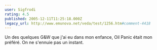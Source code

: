 ```yaml
---
user: Sigfrodi
rating: 4.5
published: 2005-12-11T11:25:18.000Z
legacy_url: http://www.emunova.net/veda/test/1256.htm#comment-4418
---
```

Un des quelques G&W que j'ai eu dans mon enfance, Oil Panic était mon préféré. On ne s'ennuie pas un instant.